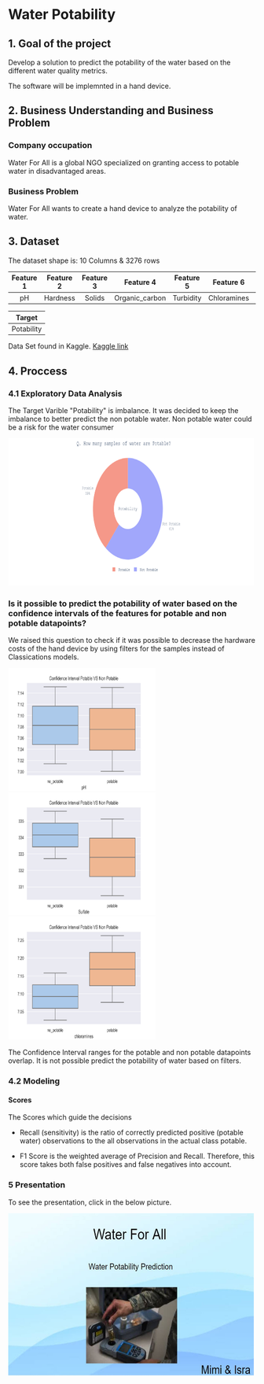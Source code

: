 # Water Potability

## 1. Goal of the project

Develop a solution to predict the potability of the water based on the different water quality metrics.

The software will be implemnted in a hand device. 

## 2. Business Understanding and Business Problem

### Company occupation
Water For All is a global NGO specialized on granting access to potable water in disadvantaged areas.

### Business Problem
Water For All  wants to create a hand device to analyze the potability of water. 

## 3. Dataset

The dataset shape is:  10 Columns & 3276 rows

| Feature 1 | Feature 2 | Feature 3 | Feature 4 | Feature 5 | Feature 6 | Feature 7 | Feature 8 | Feature 9 |
| :-----: | :---: | :---: | :-----: | :---: | :---: | :-----: | :---: | :---: |
| pH | Hardness | Solids | Organic_carbon | Turbidity | Chloramines | Sulfate | Conductivity | Trihalomethanes |

| Target |
| :-----: |
| Potability |

Data Set found in Kaggle. 
[Kaggle link](https://www.kaggle.com/datasets/adityakadiwal/water-potability?resource=download&select=water_potability.csv)

## 4. Proccess

### 4.1 Exploratory Data Analysis

The Target Varible "Potability" is imbalance. It was decided to keep the imbalance to better predict the non potable water. Non potable water could be a risk for the water consumer

<img src="https://github.com/isra-st/Water_Potability/blob/master/Viz/Percentage_Potable_VS__non_Potable.png" alt="Test_VS_Prediction" width="500" height="300"> 

### Is it possible to predict the potability of water based on the confidence intervals of the features for potable and non potable datapoints? 

We raised this question to check if it was possible to decrease the hardware costs of the hand device by using filters for the samples instead of Classications models.

<img src="https://github.com/isra-st/Water_Potability/blob/master/Viz/ph.png" alt="PH" width="300" height="250"> <img src="https://github.com/isra-st/Water_Potability/blob/master/Viz/sulfate.png" alt="Sulfate" width="300" height="250"> <img src="https://github.com/isra-st/Water_Potability/blob/master/Viz/chloramines.png" alt="Chloramines" width="300" height="250">

The Confidence Interval ranges for the potable and non potable datapoints overlap. It is not possible predict the potability of water based on filters. 

### 4.2 Modeling

#### Scores 

The Scores which guide the decisions 

* Recall (sensitivity) is the ratio of correctly predicted positive (potable water) observations to the all observations in the actual class potable.

* F1 Score is the weighted average of Precision and Recall. Therefore, this score takes both false positives and false negatives into account. 



### 5 Presentation
To see the presentation, click in the below picture.

[<img src="https://github.com/isra-st/Water_Potability/blob/master/Viz/PPT%20_Picture.JPG" alt="Water_Potability Presentation" width="500" height="330">](https://docs.google.com/presentation/d/1fwm4fuR3SZ9PEzHP4Mbbs-JDGXuuadtX9ty0v6nTuyI/edit#slide=id.p)

